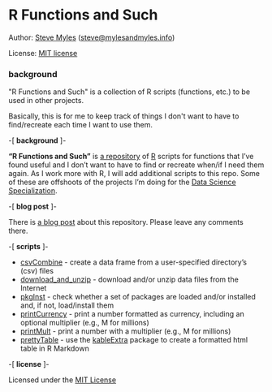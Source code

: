 # R Functions and Such

Author:  [Steve Myles](http://s.mylesandmyles.info/) (steve@mylesandmyles.info)

License: [MIT license](https://github.com/scumdogsteev/R-functions-and-such/blob/master/LICENSE)

### background

"R Functions and Such" is a collection of R scripts (functions, etc.) to be 
used in other projects.

Basically, this is for me to keep track of things I don't want to have to 
find/recreate each time I want to use them.

<p>-[ <strong>background</strong> ]-</p>

<p><strong>&ldquo;R Functions and Such&rdquo;</strong> is <a href="https://github.com/scumdogsteev/R-functions-and-such">a repository</a> of <a href="http://www.r-project.org/">R</a> scripts for functions that I&rsquo;ve found useful and I don&rsquo;t want to have to find or recreate when/if I need them again.  As I work more with R, I will add additional scripts to this repo.  Some of these are offshoots of the projects I&rsquo;m doing for the <a href="http://steve.mylesandmyles.info/projects/datasciencecoursera/">Data Science Specialization</a>.</p>

<p>-[ <strong>blog post</strong> ]-</p>

<p>There is <a href="http://s.mylesandmyles.info/blog/2015/03/02/r-functions-and-such/">a blog post</a> about this repository.  Please leave any comments there.</p>

<p>-[ <strong>scripts</strong> ]-</p>
<ul>
<li><a href="scripts/csvCombine.R">csvCombine</a> - create a data frame from a user-specified directory’s (csv) files</li>
<li><a href="scripts/download_and_unzip.R">download_and_unzip</a> - download and/or unzip data files from the Internet</li>
<li><a href="scripts/pkgInst.R">pkgInst</a> - check whether a set of packages are loaded and/or installed and, if not, load/install them</li>
<li><a href="scripts/printCurrency.R">printCurrency</a> - print a number formatted as currency, including an optional multiplier (e.g., M for millions)</li>
<li><a href="scripts/printMult.R">printMult</a> - print a number with a multiplier (e.g., M for millions)</li>
<li><a href="scripts/prettyTable.R">prettyTable</a> - use the <a href="https://haozhu233.github.io/kableExtra/">kableExtra</a> package to create a formatted html table in R Markdown</li>
</ul>

<p>-[ <strong>license</strong> ]-</p>
Licensed under the <a href="https://github.com/scumdogsteev/R-functions-and-such/blob/master/LICENSE">MIT License</a>